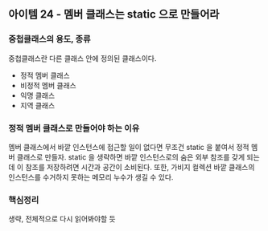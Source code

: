 ## 아이템 24 - 멤버 클래스는 static 으로 만들어라

### 중첩클래스의 용도, 종류

중첩클래스란 다른 클래스 안에 정의된 클래스이다. 

- 정적 멤버 클래스
- 비정적 멤버 클래스
- 익명 클래스
- 지역 클래스

### 정적 멤버 클래스로 만들어야 하는 이유

멤버 클래스에서 바깥 인스턴스에 접근할 일이 없다면 무조건 static 을 붙여서 정적 멤버 클래스로 만들자. static 을 생략하면 바깥 인스턴스로의 숨은 외부 참조를 갖게 되는데 이 참조를 저장하려면 시간과 공간이 소비된다. 또한, 가비지 컬렉션 바깥 클래스의 인스턴스를 수거하지 못하는 메모리 누수가 생길 수 있다. 

### 핵심정리

생략, 전체적으로 다시 읽어봐야할 듯